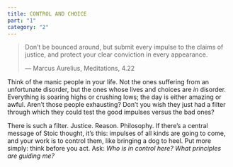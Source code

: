 ```yaml
---
title: CONTROL AND CHOICE
part: "1"
category: "2"
---
```


> Don’t be bounced around, but submit every impulse to the claims of justice, and protect your clear conviction in every appearance.
>
> — Marcus Aurelius, Meditations, 4.22

Think of the manic people in your life. Not the ones suffering from an unfortunate disorder, but the ones whose lives and choices are _in_ disorder. Everything is soaring highs or crushing lows; the day is either amazing or awful. Aren’t those people exhausting? Don’t you wish they just had a filter through which they could test the good impulses versus the bad ones?

There is such a filter. Justice. Reason. Philosophy. If there’s a central message of Stoic thought, it’s this: impulses of all kinds are going to come, and your work is to control them, like bringing a dog to heel. Put more simply: think before you act. Ask: _Who is in control here? What principles are guiding me?_

